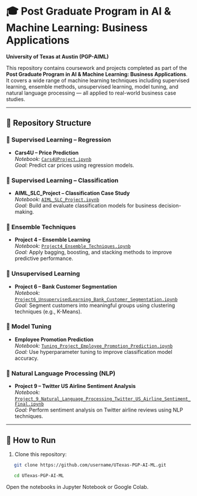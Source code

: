 # 🎓 Post Graduate Program in AI & Machine Learning: Business Applications  
**University of Texas at Austin (PGP-AIML)**  

This repository contains coursework and projects completed as part of the **Post Graduate Program in AI & Machine Learning: Business Applications**.  
It covers a wide range of machine learning techniques including supervised learning, ensemble methods, unsupervised learning, model tuning, and natural language processing — all applied to real-world business case studies.  

---

## 📂 Repository Structure

### 🔹 Supervised Learning – Regression
- **Cars4U – Price Prediction**  
  *Notebook:* [`Cars4UProject.ipynb`](./Cars4UProject.ipynb)  
  *Goal:* Predict car prices using regression models.  

### 🔹 Supervised Learning – Classification
- **AIML_SLC_Project – Classification Case Study**  
  *Notebook:* [`AIML_SLC_Project.ipynb`](./AIML_SLC_Project.ipynb)  
  *Goal:* Build and evaluate classification models for business decision-making.  

### 🔹 Ensemble Techniques
- **Project 4 – Ensemble Learning**  
  *Notebook:* [`Project4_Ensemble_Techniques.ipynb`](./Project4_Ensemble_Techniques.ipynb)  
  *Goal:* Apply bagging, boosting, and stacking methods to improve predictive performance.  

### 🔹 Unsupervised Learning
- **Project 6 – Bank Customer Segmentation**  
  *Notebook:* [`Project6_UnsupervisedLearning_Bank_Customer_Segmentation.ipynb`](./Project6_UnsupervisedLearning_Bank_Customer_Segmentation.ipynb)  
  *Goal:* Segment customers into meaningful groups using clustering techniques (e.g., K-Means).  

### 🔹 Model Tuning
- **Employee Promotion Prediction**  
  *Notebook:* [`Tuning_Project_Employee_Promotion_Prediction.ipynb`](./Tuning_Project_Employee_Promotion_Prediction.ipynb)  
  *Goal:* Use hyperparameter tuning to improve classification model accuracy.  

### 🔹 Natural Language Processing (NLP)
- **Project 9 – Twitter US Airline Sentiment Analysis**  
  *Notebook:* [`Project_9_Natural_Language_Processing_Twitter_US_Airline_Sentiment_Final.ipynb`](./Project_9_Natural_Language_Processing_Twitter_US_Airline_Sentiment_Final.ipynb)  
  *Goal:* Perform sentiment analysis on Twitter airline reviews using NLP techniques.  

---


## 🚀 How to Run
1. Clone this repository:
```bash
   git clone https://github.com/username/UTexas-PGP-AI-ML.git
```
```bash
   cd UTexas-PGP-AI-ML
```
Open the notebooks in Jupyter Notebook or Google Colab.

